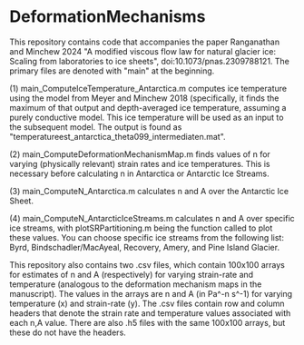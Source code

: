 # DeformationMechanisms

This repository contains code that accompanies the paper Ranganathan and Minchew 2024 "A modified viscous flow law for natural glacier ice: Scaling from laboratories to ice sheets", doi:10.1073/pnas.2309788121. The primary
files are denoted with "main" at the beginning.

(1) main_ComputeIceTemperature_Antarctica.m computes ice temperature using the model from Meyer and Minchew 2018 (specifically, it finds the maximum of that output 
and depth-averaged ice temperature, assuming a purely conductive model. This ice temperature will be used as an input to the subsequent model. The output is found as
"temperatureest_antarctica_theta099_intermediaten.mat".

(2) main_ComputeDeformationMechanismMap.m finds values of n for varying (physically relevant) strain rates and ice temperatures. This is necessary before calculating 
n in Antarctica or Antarctic Ice Streams. 

(3) main_ComputeN_Antarctica.m calculates n and A over the Antarctic Ice Sheet.

(4) main_ComputeN_AntarcticIceStreams.m calculates n and A over specific ice streams, with plotSRPartitioning.m being the function called to plot these values. You 
can choose specific ice streams from the following list: Byrd, Bindschadler/MacAyeal, Recovery, Amery, and Pine Island Glacier.

This repository also contains two .csv files, which contain 100x100 arrays for estimates of n and A (respectively) for varying strain-rate and temperature (analogous to the deformation mechanism maps in the manuscript). The values in the arrays are n and A (in Pa^-n s^-1) for varying temperature (x) and strain-rate (y). The .csv files contain row and column headers that denote the strain rate and temperature values associated with each n,A value. There are also .h5 files with the same 100x100 arrays, but these do not have the headers.
